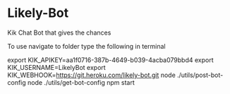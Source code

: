 # Likely-Bot
Kik Chat Bot that gives the chances

To use navigate to folder type the following in terminal

export KIK_APIKEY=aa1f0716-387b-4649-b039-4acba079bbd4
export KIK_USERNAME=LikelyBot
export KIK_WEBHOOK=https://git.heroku.com/likely-bot.git
node ./utils/post-bot-config
node ./utils/get-bot-config
npm start